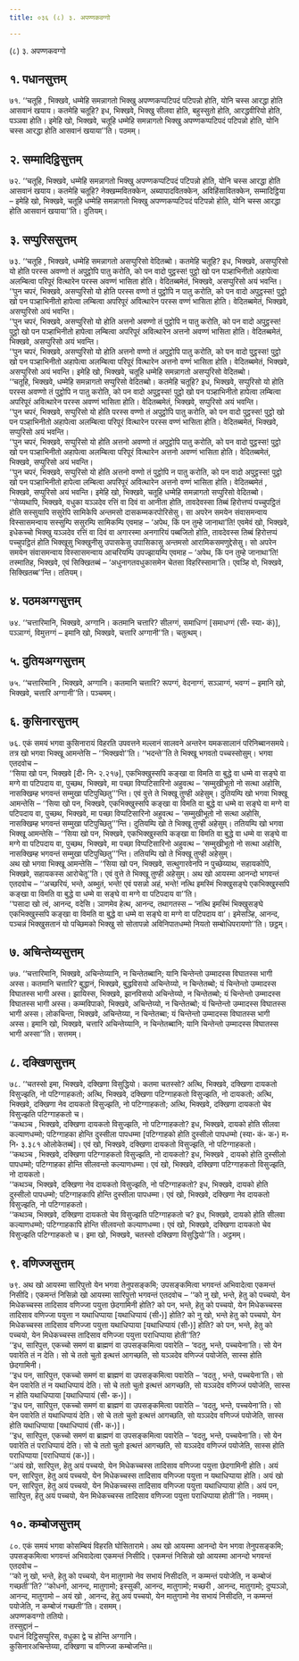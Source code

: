 ```yaml
---
title: ०३६ (८) ३. अपण्णकवग्गो

---
```

(८) ३. अपण्णकवग्गो  


## १. पधानसुत्तम्

७१. ‘‘चतूहि , भिक्खवे, धम्मेहि समन्नागतो भिक्खु अपण्णकप्पटिपदं पटिपन्नो होति, योनि चस्स आरद्धा होति आसवानं खयाय। कतमेहि चतूहि? इध, भिक्खवे, भिक्खु सीलवा होति, बहुस्सुतो होति, आरद्धवीरियो होति, पञ्ञवा होति। इमेहि खो, भिक्खवे, चतूहि धम्मेहि समन्नागतो भिक्खु अपण्णकप्पटिपदं पटिपन्नो होति, योनि चस्स आरद्धा होति आसवानं खयाया’’ति। पठमम्।  


## २. सम्मादिट्ठिसुत्तम्

७२. ‘‘चतूहि, भिक्खवे, धम्मेहि समन्नागतो भिक्खु अपण्णकप्पटिपदं पटिपन्नो होति, योनि चस्स आरद्धा होति आसवानं खयाय। कतमेहि चतूहि? नेक्खम्मवितक्केन, अब्यापादवितक्केन, अविहिंसावितक्केन, सम्मादिट्ठिया – इमेहि खो, भिक्खवे, चतूहि धम्मेहि समन्नागतो भिक्खु अपण्णकप्पटिपदं पटिपन्नो होति, योनि चस्स आरद्धा होति आसवानं खयाया’’ति। दुतियम्।  


## ३. सप्पुरिससुत्तम्

७३. ‘‘चतूहि , भिक्खवे, धम्मेहि समन्नागतो असप्पुरिसो वेदितब्बो। कतमेहि चतूहि? इध, भिक्खवे, असप्पुरिसो यो होति परस्स अवण्णो तं अपुट्ठोपि पातु करोति, को पन वादो पुट्ठस्स! पुट्ठो खो पन पञ्हाभिनीतो अहापेत्वा अलम्बित्वा परिपूरं वित्थारेन परस्स अवण्णं भासिता होति। वेदितब्बमेतं, भिक्खवे, असप्पुरिसो अयं भवन्ति।  
‘‘पुन चपरं, भिक्खवे, असप्पुरिसो यो होति परस्स वण्णो तं पुट्ठोपि न पातु करोति, को पन वादो अपुट्ठस्स! पुट्ठो खो पन पञ्हाभिनीतो हापेत्वा लम्बित्वा अपरिपूरं अवित्थारेन परस्स वण्णं भासिता होति। वेदितब्बमेतं, भिक्खवे, असप्पुरिसो अयं भवन्ति।  
‘‘पुन चपरं, भिक्खवे, असप्पुरिसो यो होति अत्तनो अवण्णो तं पुट्ठोपि न पातु करोति, को पन वादो अपुट्ठस्स! पुट्ठो खो पन पञ्हाभिनीतो हापेत्वा लम्बित्वा अपरिपूरं अवित्थारेन अत्तनो अवण्णं भासिता होति। वेदितब्बमेतं, भिक्खवे, असप्पुरिसो अयं भवन्ति।  
‘‘पुन चपरं, भिक्खवे, असप्पुरिसो यो होति अत्तनो वण्णो तं अपुट्ठोपि पातु करोति, को पन वादो पुट्ठस्स! पुट्ठो खो पन पञ्हाभिनीतो अहापेत्वा अलम्बित्वा परिपूरं वित्थारेन अत्तनो वण्णं भासिता होति। वेदितब्बमेतं, भिक्खवे, असप्पुरिसो अयं भवन्ति। इमेहि खो, भिक्खवे, चतूहि धम्मेहि समन्नागतो असप्पुरिसो वेदितब्बो।  
‘‘चतूहि, भिक्खवे, धम्मेहि समन्नागतो सप्पुरिसो वेदितब्बो। कतमेहि चतूहि? इध, भिक्खवे, सप्पुरिसो यो होति परस्स अवण्णो तं पुट्ठोपि न पातु करोति, को पन वादो अपुट्ठस्स! पुट्ठो खो पन पञ्हाभिनीतो हापेत्वा लम्बित्वा अपरिपूरं अवित्थारेन परस्स अवण्णं भासिता होति। वेदितब्बमेतं, भिक्खवे, सप्पुरिसो अयं भवन्ति।  
‘‘पुन चपरं, भिक्खवे, सप्पुरिसो यो होति परस्स वण्णो तं अपुट्ठोपि पातु करोति, को पन वादो पुट्ठस्स! पुट्ठो खो पन पञ्हाभिनीतो अहापेत्वा अलम्बित्वा परिपूरं वित्थारेन परस्स वण्णं भासिता होति। वेदितब्बमेतं, भिक्खवे, सप्पुरिसो अयं भवन्ति।  
‘‘पुन चपरं, भिक्खवे, सप्पुरिसो यो होति अत्तनो अवण्णो तं अपुट्ठोपि पातु करोति, को पन वादो पुट्ठस्स! पुट्ठो खो पन पञ्हाभिनीतो अहापेत्वा अलम्बित्वा परिपूरं वित्थारेन अत्तनो अवण्णं भासिता होति। वेदितब्बमेतं, भिक्खवे, सप्पुरिसो अयं भवन्ति।  
‘‘पुन चपरं, भिक्खवे, सप्पुरिसो यो होति अत्तनो वण्णो तं पुट्ठोपि न पातु करोति, को पन वादो अपुट्ठस्स! पुट्ठो खो पन पञ्हाभिनीतो हापेत्वा लम्बित्वा अपरिपूरं अवित्थारेन अत्तनो वण्णं भासिता होति। वेदितब्बमेतं , भिक्खवे, सप्पुरिसो अयं भवन्ति। इमेहि खो, भिक्खवे, चतूहि धम्मेहि समन्नागतो सप्पुरिसो वेदितब्बो।  
‘‘सेय्यथापि, भिक्खवे, वधुका यञ्ञदेव रत्तिं वा दिवं वा आनीता होति, तावदेवस्सा तिब्बं हिरोत्तप्पं पच्चुपट्ठितं होति सस्सुयापि ससुरेपि सामिकेपि अन्तमसो दासकम्मकरपोरिसेसु। सा अपरेन समयेन संवासमन्वाय विस्सासमन्वाय सस्सुम्पि ससुरम्पि सामिकम्पि एवमाह – ‘अपेथ, किं पन तुम्हे जानाथा’ति! एवमेवं खो, भिक्खवे, इधेकच्चो भिक्खु यञ्ञदेव रत्तिं वा दिवं वा अगारस्मा अनगारियं पब्बजितो होति, तावदेवस्स तिब्बं हिरोत्तप्पं पच्चुपट्ठितं होति भिक्खूसु भिक्खुनीसु उपासकेसु उपासिकासु अन्तमसो आरामिकसमणुद्देसेसु। सो अपरेन समयेन संवासमन्वाय विस्सासमन्वाय आचरियम्पि उपज्झायम्पि एवमाह – ‘अपेथ, किं पन तुम्हे जानाथा’ति! तस्मातिह, भिक्खवे, एवं सिक्खितब्बं – ‘अधुनागतवधुकासमेन चेतसा विहरिस्सामा’ति। एवञ्हि वो, भिक्खवे, सिक्खितब्ब’’न्ति। ततियम्।  


## ४. पठमअग्गसुत्तम्

७४. ‘‘चत्तारिमानि, भिक्खवे, अग्गानि। कतमानि चत्तारि? सीलग्गं, समाधिग्गं [समाधग्गं (सी॰ स्या॰ कं)], पञ्ञाग्गं, विमुत्तग्गं – इमानि खो, भिक्खवे, चत्तारि अग्गानी’’ति। चतुत्थम्।  


## ५. दुतियअग्गसुत्तम्

७५. ‘‘चत्तारिमानि , भिक्खवे, अग्गानि। कतमानि चत्तारि? रूपग्गं, वेदनाग्गं, सञ्ञाग्गं, भवग्गं – इमानि खो, भिक्खवे, चत्तारि अग्गानी’’ति। पञ्चमम्।  


## ६. कुसिनारसुत्तम्

७६. एकं समयं भगवा कुसिनारायं विहरति उपवत्तने मल्लानं सालवने अन्तरेन यमकसालानं परिनिब्बानसमये। तत्र खो भगवा भिक्खू आमन्तेसि – ‘‘भिक्खवो’’ति। ‘‘भदन्ते’’ति ते भिक्खू भगवतो पच्चस्सोसुम्। भगवा एतदवोच –  
‘‘सिया खो पन, भिक्खवे [दी॰ नि॰ २.२१७], एकभिक्खुस्सपि कङ्खा वा विमति वा बुद्धे वा धम्मे वा सङ्घे वा मग्गे वा पटिपदाय वा, पुच्छथ, भिक्खवे, मा पच्छा विप्पटिसारिनो अहुवत्थ – ‘सम्मुखीभूतो नो सत्था अहोसि, नासक्खिम्ह भगवन्तं सम्मुखा पटिपुच्छितु’’’न्ति। एवं वुत्ते ते भिक्खू तुण्ही अहेसुम्। दुतियम्पि खो भगवा भिक्खू आमन्तेसि – ‘‘सिया खो पन, भिक्खवे, एकभिक्खुस्सपि कङ्खा वा विमति वा बुद्धे वा धम्मे वा सङ्घे वा मग्गे वा पटिपदाय वा, पुच्छथ, भिक्खवे, मा पच्छा विप्पटिसारिनो अहुवत्थ – ‘सम्मुखीभूतो नो सत्था अहोसि, नासक्खिम्ह भगवन्तं सम्मुखा पटिपुच्छितु’’’न्ति। दुतियम्पि खो ते भिक्खू तुण्ही अहेसुम्। ततियम्पि खो भगवा भिक्खू आमन्तेसि – ‘‘सिया खो पन, भिक्खवे, एकभिक्खुस्सपि कङ्खा वा विमति वा बुद्धे वा धम्मे वा सङ्घे वा मग्गे वा पटिपदाय वा, पुच्छथ, भिक्खवे, मा पच्छा विप्पटिसारिनो अहुवत्थ – ‘सम्मुखीभूतो नो सत्था अहोसि, नासक्खिम्ह भगवन्तं सम्मुखा पटिपुच्छितु’’’न्ति। ततियम्पि खो ते भिक्खू तुण्ही अहेसुम्।  
अथ खो भगवा भिक्खू आमन्तेसि – ‘‘सिया खो पन, भिक्खवे, सत्थुगारवेनपि न पुच्छेय्याथ, सहायकोपि, भिक्खवे, सहायकस्स आरोचेतू’’ति। एवं वुत्ते ते भिक्खू तुण्ही अहेसुम्। अथ खो आयस्मा आनन्दो भगवन्तं एतदवोच – ‘‘अच्छरियं, भन्ते, अब्भुतं, भन्ते! एवं पसन्नो अहं, भन्ते! नत्थि इमस्मिं भिक्खुसङ्घे एकभिक्खुस्सपि कङ्खा वा विमति वा बुद्धे वा धम्मे वा सङ्घे वा मग्गे वा पटिपदाय वा’’ति।  
‘‘पसादा खो त्वं, आनन्द, वदेसि। ञाणमेव हेत्थ, आनन्द, तथागतस्स – ‘नत्थि इमस्मिं भिक्खुसङ्घे एकभिक्खुस्सपि कङ्खा वा विमति वा बुद्धे वा धम्मे वा सङ्घे वा मग्गे वा पटिपदाय वा’। इमेसञ्हि, आनन्द, पञ्चन्नं भिक्खुसतानं यो पच्छिमको भिक्खु सो सोतापन्नो अविनिपातधम्मो नियतो सम्बोधिपरायणो’’ति। छट्ठम्।  


## ७. अचिन्तेय्यसुत्तम्

७७. ‘‘चत्तारिमानि, भिक्खवे, अचिन्तेय्यानि, न चिन्तेतब्बानि; यानि चिन्तेन्तो उम्मादस्स विघातस्स भागी अस्स। कतमानि चत्तारि? बुद्धानं, भिक्खवे, बुद्धविसयो अचिन्तेय्यो, न चिन्तेतब्बो; यं चिन्तेन्तो उम्मादस्स विघातस्स भागी अस्स। झायिस्स, भिक्खवे, झानविसयो अचिन्तेय्यो, न चिन्तेतब्बो; यं चिन्तेन्तो उम्मादस्स विघातस्स भागी अस्स। कम्मविपाको, भिक्खवे, अचिन्तेय्यो, न चिन्तेतब्बो; यं चिन्तेन्तो उम्मादस्स विघातस्स भागी अस्स। लोकचिन्ता, भिक्खवे, अचिन्तेय्या, न चिन्तेतब्बा; यं चिन्तेन्तो उम्मादस्स विघातस्स भागी अस्स। इमानि खो, भिक्खवे, चत्तारि अचिन्तेय्यानि, न चिन्तेतब्बानि; यानि चिन्तेन्तो उम्मादस्स विघातस्स भागी अस्सा’’ति। सत्तमम्।  


## ८. दक्खिणसुत्तम्

७८. ‘‘चतस्सो इमा, भिक्खवे, दक्खिणा विसुद्धियो। कतमा चतस्सो? अत्थि, भिक्खवे, दक्खिणा दायकतो विसुज्झति, नो पटिग्गाहकतो; अत्थि, भिक्खवे, दक्खिणा पटिग्गाहकतो विसुज्झति, नो दायकतो; अत्थि, भिक्खवे, दक्खिणा नेव दायकतो विसुज्झति, नो पटिग्गाहकतो; अत्थि, भिक्खवे, दक्खिणा दायकतो चेव विसुज्झति पटिग्गाहकतो च।  
‘‘कथञ्च , भिक्खवे, दक्खिणा दायकतो विसुज्झति, नो पटिग्गाहकतो? इध, भिक्खवे, दायको होति सीलवा कल्याणधम्मो; पटिग्गाहका होन्ति दुस्सीला पापधम्मा [पटिग्गाहको होति दुस्सीलो पापधम्मो (स्या॰ कं॰ क॰) म॰ नि॰ ३.३८१ ओलोकेतब्बं]। एवं खो, भिक्खवे, दक्खिणा दायकतो विसुज्झति, नो पटिग्गाहकतो।  
‘‘कथञ्च , भिक्खवे, दक्खिणा पटिग्गाहकतो विसुज्झति, नो दायकतो? इध, भिक्खवे , दायको होति दुस्सीलो पापधम्मो; पटिग्गाहका होन्ति सीलवन्तो कल्याणधम्मा। एवं खो, भिक्खवे, दक्खिणा पटिग्गाहकतो विसुज्झति, नो दायकतो।  
‘‘कथञ्च, भिक्खवे, दक्खिणा नेव दायकतो विसुज्झति, नो पटिग्गाहकतो? इध, भिक्खवे, दायको होति दुस्सीलो पापधम्मो; पटिग्गाहकापि होन्ति दुस्सीला पापधम्मा। एवं खो, भिक्खवे, दक्खिणा नेव दायकतो विसुज्झति, नो पटिग्गाहकतो।  
‘‘कथञ्च, भिक्खवे, दक्खिणा दायकतो चेव विसुज्झति पटिग्गाहकतो च? इध, भिक्खवे, दायको होति सीलवा कल्याणधम्मो; पटिग्गाहकापि होन्ति सीलवन्तो कल्याणधम्मा। एवं खो, भिक्खवे, दक्खिणा दायकतो चेव विसुज्झति पटिग्गाहकतो च। इमा खो, भिक्खवे, चतस्सो दक्खिणा विसुद्धियो’’ति। अट्ठमम्।  


## ९. वणिज्जसुत्तम्

७९. अथ खो आयस्मा सारिपुत्तो येन भगवा तेनुपसङ्कमि; उपसङ्कमित्वा भगवन्तं अभिवादेत्वा एकमन्तं निसीदि। एकमन्तं निसिन्नो खो आयस्मा सारिपुत्तो भगवन्तं एतदवोच – ‘‘को नु खो, भन्ते, हेतु को पच्चयो, येन मिधेकच्चस्स तादिसाव वणिज्जा पयुत्ता छेदगामिनी होति? को पन, भन्ते, हेतु को पच्चयो, येन मिधेकच्चस्स तादिसाव वणिज्जा पयुत्ता न यथाधिप्पाया [यथाधिप्पायं (सी॰)] होति? को नु खो, भन्ते हेतु को पच्चयो, येन मिधेकच्चस्स तादिसाव वणिज्जा पयुत्ता यथाधिप्पाया [यथाधिप्पायं (सी॰)] होति? को पन, भन्ते, हेतु को पच्चयो, येन मिधेकच्चस्स तादिसाव वणिज्जा पयुत्ता पराधिप्पाया होती’’ति?  
‘‘इध, सारिपुत्त, एकच्चो समणं वा ब्राह्मणं वा उपसङ्कमित्वा पवारेति – ‘वदतु, भन्ते, पच्चयेना’ति। सो येन पवारेति तं न देति। सो चे ततो चुतो इत्थत्तं आगच्छति, सो यञ्ञदेव वणिज्जं पयोजेति, सास्स होति छेदगामिनी।  
‘‘इध पन, सारिपुत्त, एकच्चो समणं वा ब्राह्मणं वा उपसङ्कमित्वा पवारेति – ‘वदतु , भन्ते, पच्चयेना’ति। सो येन पवारेति तं न यथाधिप्पायं देति। सो चे ततो चुतो इत्थत्तं आगच्छति, सो यञ्ञदेव वणिज्जं पयोजेति, सास्स न होति यथाधिप्पाया [यथाधिप्पायं (सी॰ क॰)]।  
‘‘इध पन, सारिपुत्त, एकच्चो समणं वा ब्राह्मणं वा उपसङ्कमित्वा पवारेति – ‘वदतु, भन्ते, पच्चयेना’ति। सो येन पवारेति तं यथाधिप्पायं देति। सो चे ततो चुतो इत्थत्तं आगच्छति, सो यञ्ञदेव वणिज्जं पयोजेति, सास्स होति यथाधिप्पाया [यथाधिप्पायं (सी॰ क॰)]।  
‘‘इध, सारिपुत्त, एकच्चो समणं वा ब्राह्मणं वा उपसङ्कमित्वा पवारेति – ‘वदतु, भन्ते, पच्चयेना’ति। सो येन पवारेति तं पराधिप्पायं देति। सो चे ततो चुतो इत्थत्तं आगच्छति, सो यञ्ञदेव वणिज्जं पयोजेति, सास्स होति पराधिप्पाया [पराधिप्पायं (क॰)]।  
‘‘अयं खो, सारिपुत्त, हेतु अयं पच्चयो, येन मिधेकच्चस्स तादिसाव वणिज्जा पयुत्ता छेदगामिनी होति। अयं पन, सारिपुत्त, हेतु अयं पच्चयो, येन मिधेकच्चस्स तादिसाव वणिज्जा पयुत्ता न यथाधिप्पाया होति। अयं खो पन, सारिपुत्त, हेतु अयं पच्चयो, येन मिधेकच्चस्स तादिसाव वणिज्जा पयुत्ता यथाधिप्पाया होति। अयं पन, सारिपुत्त, हेतु अयं पच्चयो, येन मिधेकच्चस्स तादिसाव वणिज्जा पयुत्ता पराधिप्पाया होती’’ति। नवमम्।  


## १०. कम्बोजसुत्तम्

८०. एकं समयं भगवा कोसम्बियं विहरति घोसितारामे। अथ खो आयस्मा आनन्दो येन भगवा तेनुपसङ्कमि; उपसङ्कमित्वा भगवन्तं अभिवादेत्वा एकमन्तं निसीदि। एकमन्तं निसिन्नो खो आयस्मा आनन्दो भगवन्तं एतदवोच –  
‘‘को नु खो, भन्ते, हेतु को पच्चयो, येन मातुगामो नेव सभायं निसीदति, न कम्मन्तं पयोजेति, न कम्बोजं गच्छती’’ति? ‘‘कोधनो, आनन्द, मातुगामो; इस्सुकी, आनन्द, मातुगामो; मच्छरी , आनन्द, मातुगामो; दुप्पञ्ञो, आनन्द, मातुगामो – अयं खो , आनन्द, हेतु अयं पच्चयो, येन मातुगामो नेव सभायं निसीदति, न कम्मन्तं पयोजेति, न कम्बोजं गच्छती’’ति। दसमम्।  
अपण्णकवग्गो ततियो।  
तस्सुद्दानं –  
पधानं दिट्ठिसप्पुरिस, वधुका द्वे च होन्ति अग्गानि।  
कुसिनारअचिन्तेय्या, दक्खिणा च वणिज्जा कम्बोजन्ति॥  